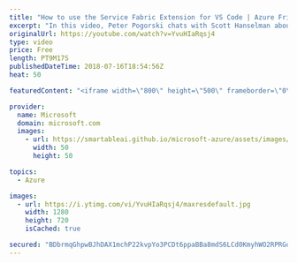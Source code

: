 ```yaml
---
title: "How to use the Service Fabric Extension for VS Code | Azure Friday"
excerpt: "In this video, Peter Pogorski chats with Scott Hanselman about building Service Fabric applications with the Service Fabric for VS Code extension. This episode introduces the process of creating and debugging Service Fabric applications with the new Service Fabric extension for VS Code. The extension"
originalUrl: https://youtube.com/watch?v=YvuHIaRqsj4
type: video
price: Free
length: PT9M17S
publishedDateTime: 2018-07-16T18:54:56Z
heat: 50

featuredContent: "<iframe width=\"800\" height=\"500\" frameborder=\"0\" src=\"https://www.youtube.com/embed/YvuHIaRqsj4\" allow=\"accelerometer; autoplay; encrypted-media; gyroscope; picture-in-picture\" allowfullscreen></iframe>"

provider:
  name: Microsoft
  domain: microsoft.com
  images:
    - url: https://smartableai.github.io/microsoft-azure/assets/images/organizations/microsoft.com-50x50.jpg
      width: 50
      height: 50

topics:
  - Azure

images:
  - url: https://i.ytimg.com/vi/YvuHIaRqsj4/maxresdefault.jpg
    width: 1280
    height: 720
    isCached: true

secured: "BDbrmqGhpwBJhDAX1mchP22kvpYo3PCDt6ppaBBa8mdS6LCd0KmyhWO2RPRGonDoa/8jdnlWOL3f60eVO9F/W6wxPEBJ9Y1cg1lvI7DZgZBc2/W7mrikCeO5/3qnCClsTdOAu7bJQrQc1CqPaZEkUlYH+nrXbVqF8+fNq2ip+qgisE0Nkh8Eu5iaADf8JvCCpj5RgSWESom0ymNQovlrGt2/2vrLZZ7E8aVAOPChDO/V2B1UfIYOEELqsn8TZ3p8BWklodN98b0KgzNXf66s9BkR3RqjLTi+kihgBf165zUu3/YdFOWDDsZ1GiO4XDuu5mWwxcGyi62tw6nO3zhO2sieuAi7rU+jbtmnt8hWJdkxkJPlmpD42teG8oCG+rA7Nvahgc6zRSo1XhuMfGRzN2mhhM3rKqwyGLTNHhQS82w=;fKOltB0nnEg2ytMWTyvSHg=="
---
```



